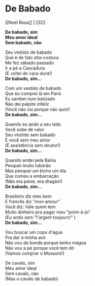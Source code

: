 # De Babado

[[Noel Rosa]] | [[D]]

**De babado, sim  
Meu amor ideal  
Sem babado, não**

Seu vestido de babado  
Que é de fato alta-costura  
Me fez sábado passado  
Ir a pé a Cascadura  
(E voltei de cara-dura!)  
**De babado, sim...**

Com um vestido de babado  
Que eu comprei lá em Paris  
Eu sambei num batizado  
Não dei palpite infeliz  
(Você não viu porque não quis!)  
**De babado, sim...**

Quando eu ando a seu lado  
Você sobe de valor  
Seu vestido sem babado  
É você sem meu amor  
(É assistência sem doutor!)  
**De babado, sim...**

Quando andei pela Bahia  
Pesquei muito tubarão  
Mas pesquei um bicho um dia  
Que comeu a embarcação  
(Não era peixe, era dragão!)  
**De babado, sim...**

Brasileiro diz meu bem  
E francês diz "mon amour"  
Você diz: Vale quem tem  
Muito dinheiro pra pagar meu "point-à-jo"  
(Eu ando sem "I'argent toujours!" )  
**De babado, sim...**

Vou buscar um copo d'água  
Pra dar à minha avó  
Não vou de bonde porque tenho mágoa  
Não vou a pé porque você tem dó  
(Vamos comprar o Mossoró!)  

De cavalo, sim  
Meu amor ideal  
Sem cavalo, não  
(Mas o cavalo de babado)